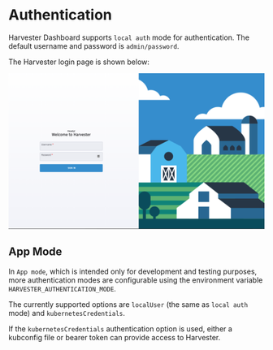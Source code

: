 # Authentication
Harvester Dashboard supports `local auth` mode for authentication. The default username and password is `admin/password`.

The Harvester login page is shown below:

![auth](./assets/authentication.png)


## App Mode
In `App mode`, which is intended only for development and testing purposes, more authentication modes are configurable using the environment variable `HARVESTER_AUTHENTICATION_MODE`.

The currently supported options are `localUser` (the same as `local auth` mode) and `kubernetesCredentials`.

If the `kubernetesCredentials` authentication option is used, either a kubconfig file or bearer token can provide access to Harvester.